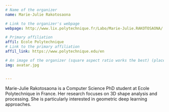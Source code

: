 ```yaml
---
# Name of the organizer
name: Marie-Julie Rakotosaona

# Link to the organizer's webpage
webpage: http://www.lix.polytechnique.fr/Labo/Marie-Julie.RAKOTOSAONA/

# Primary affiliation
affil: Ecole Polytechnique
# Link to the primary affiliation
affil_link: https://www.polytechnique.edu/en

# An image of the organizer (square aspect ratio works the best) (place in the `assets/img/organizers` directory)
img: avatar.jpg


---
```


Marie-Julie Rakotosaona is a Computer Science PhD student at Ecole Polytechnique in France. Her research focuses on 3D shape analysis and processing. She is particularly interested in geometric deep learning approaches.

